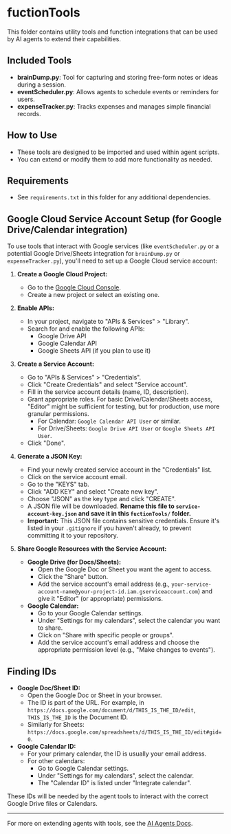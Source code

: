 # fuctionTools

This folder contains utility tools and function integrations that can be used by AI agents to extend their capabilities.

## Included Tools
- **brainDump.py**: Tool for capturing and storing free-form notes or ideas during a session.
- **eventScheduler.py**: Allows agents to schedule events or reminders for users.
- **expenseTracker.py**: Tracks expenses and manages simple financial records.

## How to Use
- These tools are designed to be imported and used within agent scripts.
- You can extend or modify them to add more functionality as needed.

## Requirements
- See `requirements.txt` in this folder for any additional dependencies.

## Google Cloud Service Account Setup (for Google Drive/Calendar integration)

To use tools that interact with Google services (like `eventScheduler.py` or a potential Google Drive/Sheets integration for `brainDump.py` or `expenseTracker.py`), you'll need to set up a Google Cloud service account:

1.  **Create a Google Cloud Project:**
    *   Go to the [Google Cloud Console](https://console.cloud.google.com/).
    *   Create a new project or select an existing one.

2.  **Enable APIs:**
    *   In your project, navigate to "APIs & Services" > "Library".
    *   Search for and enable the following APIs:
        *   Google Drive API
        *   Google Calendar API
        *   Google Sheets API (if you plan to use it)

3.  **Create a Service Account:**
    *   Go to "APIs & Services" > "Credentials".
    *   Click "Create Credentials" and select "Service account".
    *   Fill in the service account details (name, ID, description).
    *   Grant appropriate roles. For basic Drive/Calendar/Sheets access, "Editor" might be sufficient for testing, but for production, use more granular permissions.
        *   For Calendar: `Google Calendar API User` or similar.
        *   For Drive/Sheets: `Google Drive API User` or `Google Sheets API User`.
    *   Click "Done".

4.  **Generate a JSON Key:**
    *   Find your newly created service account in the "Credentials" list.
    *   Click on the service account email.
    *   Go to the "KEYS" tab.
    *   Click "ADD KEY" and select "Create new key".
    *   Choose "JSON" as the key type and click "CREATE".
    *   A JSON file will be downloaded. **Rename this file to `service-account-key.json` and save it in this `fuctionTools/` folder.**
    *   **Important:** This JSON file contains sensitive credentials. Ensure it's listed in your `.gitignore` if you haven't already, to prevent committing it to your repository.

5.  **Share Google Resources with the Service Account:**
    *   **Google Drive (for Docs/Sheets):**
        *   Open the Google Doc or Sheet you want the agent to access.
        *   Click the "Share" button.
        *   Add the service account's email address (e.g., `your-service-account-name@your-project-id.iam.gserviceaccount.com`) and give it "Editor" (or appropriate) permissions.
    *   **Google Calendar:**
        *   Go to your Google Calendar settings.
        *   Under "Settings for my calendars", select the calendar you want to share.
        *   Click on "Share with specific people or groups".
        *   Add the service account's email address and choose the appropriate permission level (e.g., "Make changes to events").

## Finding IDs

*   **Google Doc/Sheet ID:**
    *   Open the Google Doc or Sheet in your browser.
    *   The ID is part of the URL. For example, in `https://docs.google.com/document/d/THIS_IS_THE_ID/edit`, `THIS_IS_THE_ID` is the Document ID.
    *   Similarly for Sheets: `https://docs.google.com/spreadsheets/d/THIS_IS_THE_ID/edit#gid=0`.
*   **Google Calendar ID:**
    *   For your primary calendar, the ID is usually your email address.
    *   For other calendars:
        *   Go to Google Calendar settings.
        *   Under "Settings for my calendars", select the calendar.
        *   The "Calendar ID" is listed under "Integrate calendar".

These IDs will be needed by the agent tools to interact with the correct Google Drive files or Calendars.

---

For more on extending agents with tools, see the [AI Agents Docs](https://docs.videosdk.live/ai_agents/introduction).

